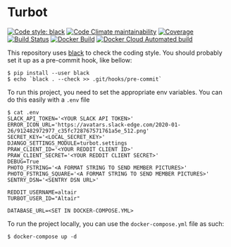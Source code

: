 # Turbot

[![Code style: black](https://img.shields.io/badge/code%20style-black-000000.svg?style=flat-square)](https://github.com/python/black)
[![Code Climate maintainability](https://img.shields.io/codeclimate/maintainability/hugodelahousse/turbot.svg?style=flat-square)](https://codeclimate.com/github/hugodelahousse/turbot/maintainability)
[![Coverage](https://img.shields.io/coveralls/github/hugodelahousse/turbot.svg?style=flat-square)](https://coveralls.io/github/hugodelahousse/turbot?branch=master)
[![Build Status](https://img.shields.io/travis/com/hugodelahousse/turbot.svg?style=flat-square)](https://travis-ci.com/hugodelahousse/turbot)
[![Docker Build](https://img.shields.io/docker/cloud/build/hugodelahousse/turbot.svg?style=flat-square)](https://cloud.docker.com/repository/docker/hugodelahousse/turbot)
[![Docker Cloud Automated build](https://img.shields.io/docker/cloud/automated/hugodelahousse/turbot.svg?style=flat-square)](https://cloud.docker.com/repository/docker/hugodelahousse/turbot/builds)


This repository uses [black](https://github.com/python/black) to check the coding style. You should probably
set it up as a pre-commit hook, like bellow:
```
$ pip install --user black
$ echo `black . --check >> .git/hooks/pre-commit`
```

To run this project, you need to set the appropriate env variables. You can do this easily with a `.env` file
```
$ cat .env
SLACK_API_TOKEN='<YOUR SLACK API TOKEN>'
ERROR_ICON_URL='https://avatars.slack-edge.com/2020-01-26/912482972977_c35fc728767571761a5e_512.png'
SECRET_KEY='<LOCAL_SECRET_KEY>'
DJANGO_SETTINGS_MODULE=turbot.settings
PRAW_CLIENT_ID='<YOUR REDDIT CLIENT ID>'
PRAW_CLIENT_SECRET='<YOUR REDDIT CLIENT SECRET>'
DEBUG=True
PHOTO_FSTRING='<A FORMAT STRING TO SEND MEMBER PICTURES>'
PHOTO_FSTRING_SQUARE='<A FORMAT STRING TO SEND MEMBER PICTURES>'
SENTRY_DSN='<SENTRY DSN URL>'

REDDIT_USERNAME=altair
TURBOT_USER_ID="Altaïr"

DATABASE_URL=<SET IN DOCKER-COMPOSE.YML>
```

To run the project locally, you can use the `docker-compose.yml` file as such:
```
$ docker-compose up -d
```
